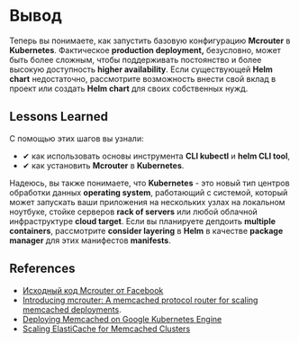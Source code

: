 # Вывод #

Теперь вы понимаете, как запустить базовую конфигурацию **Mcrouter** в **Kubernetes**. Фактическое **production deployment,** безусловно, может быть более сложным, чтобы поддерживать постоянство и более высокую доступность **higher availability**. Если существующей **Helm chart** недостаточно, рассмотрите возможность внести свой вклад в проект или создать **Helm chart** для своих собственных нужд.

## Lessons Learned ##

С помощью этих шагов вы узнали:

- &#x2714; как использовать основы инструмента **CLI kubectl** и **helm CLI tool**,
- &#x2714; как установить **Mcrouter** в **Kubernetes**.


Надеюсь, вы также понимаете, что **Kubernetes** - это новый тип центров обработки данных **operating system**, работающий с системой, который может запускать ваши приложения на нескольких узлах на локальном ноутбуке, стойке серверов **rack of servers** или любой облачной инфраструктуре **cloud target**. Если вы планируете депдоить **multiple containers**, рассмотрите **consider layering** в **Helm** в качестве **package manager** для этих манифестов **manifests**.

## References ##

- [Исходный код Mcrouter от Facebook](https://github.com/facebook/mcrouter)
- [Introducing mcrouter: A memcached protocol router for scaling memcached deployments](https://engineering.fb.com/web/introducing-mcrouter-a-memcached-protocol-router-for-scaling-memcached-deployments/).
- [Deploying Memcached on Google Kubernetes Engine](https://cloud.google.com/solutions/deploying-memcached-on-kubernetes-engine)
- [Scaling ElastiCache for Memcached Clusters](https://docs.aws.amazon.com/AmazonElastiCache/latest/mem-ug/Scaling.html)



